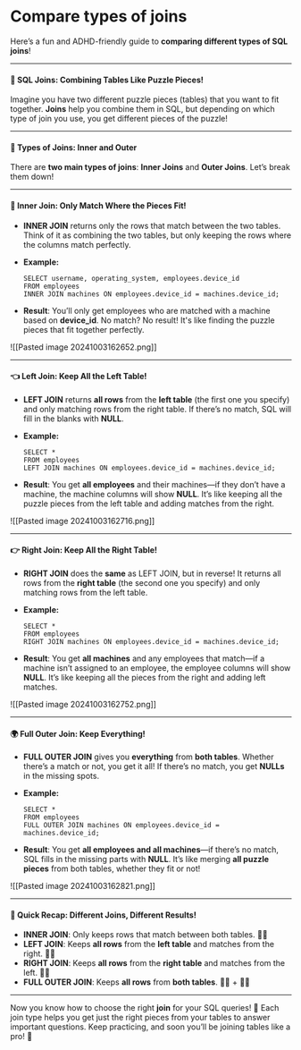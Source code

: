 # Compare types of joins

Here’s a fun and ADHD-friendly guide to **comparing different types of SQL joins**!

***

#### **🧩 SQL Joins: Combining Tables Like Puzzle Pieces!**

Imagine you have two different puzzle pieces (tables) that you want to fit together. **Joins** help you combine them in SQL, but depending on which type of join you use, you get different pieces of the puzzle!

***

#### **🔗 Types of Joins: Inner and Outer**

There are **two main types of joins**: **Inner Joins** and **Outer Joins**. Let’s break them down!

***

#### **🎯 Inner Join: Only Match Where the Pieces Fit!**

* **INNER JOIN** returns only the rows that match between the two tables. Think of it as combining the two tables, but only keeping the rows where the columns match perfectly.
*   **Example:**

    ```
    SELECT username, operating_system, employees.device_id
    FROM employees
    INNER JOIN machines ON employees.device_id = machines.device_id;
    ```
* **Result**: You’ll only get employees who are matched with a machine based on **device\_id**. No match? No result! It's like finding the puzzle pieces that fit together perfectly.

!\[\[Pasted image 20241003162652.png]]

***

#### **👈 Left Join: Keep All the Left Table!**

* **LEFT JOIN** returns **all rows** from the **left table** (the first one you specify) and only matching rows from the right table. If there’s no match, SQL will fill in the blanks with **NULL**.
*   **Example:**

    ```
    SELECT *
    FROM employees
    LEFT JOIN machines ON employees.device_id = machines.device_id;
    ```
* **Result**: You get **all employees** and their machines—if they don’t have a machine, the machine columns will show **NULL**. It’s like keeping all the puzzle pieces from the left table and adding matches from the right.

!\[\[Pasted image 20241003162716.png]]

***

#### **👉 Right Join: Keep All the Right Table!**

* **RIGHT JOIN** does the **same** as LEFT JOIN, but in reverse! It returns all rows from the **right table** (the second one you specify) and only matching rows from the left table.
*   **Example:**

    ```
    SELECT *
    FROM employees
    RIGHT JOIN machines ON employees.device_id = machines.device_id;
    ```
* **Result**: You get **all machines** and any employees that match—if a machine isn’t assigned to an employee, the employee columns will show **NULL**. It’s like keeping all the pieces from the right and adding left matches.

!\[\[Pasted image 20241003162752.png]]

***

#### **🌍 Full Outer Join: Keep Everything!**

* **FULL OUTER JOIN** gives you **everything** from **both tables**. Whether there’s a match or not, you get it all! If there’s no match, you get **NULLs** in the missing spots.
*   **Example:**

    ```
    SELECT *
    FROM employees
    FULL OUTER JOIN machines ON employees.device_id = machines.device_id;
    ```
* **Result**: You get **all employees and all machines**—if there’s no match, SQL fills in the missing parts with **NULL**. It’s like merging **all puzzle pieces** from both tables, whether they fit or not!

!\[\[Pasted image 20241003162821.png]]

***

#### **📝 Quick Recap: Different Joins, Different Results!**

* **INNER JOIN**: Only keeps rows that match between both tables. 🧩🧩
* **LEFT JOIN**: Keeps **all rows** from the **left table** and matches from the right. 🧩🔲
* **RIGHT JOIN**: Keeps **all rows** from the **right table** and matches from the left. 🔲🧩
* **FULL OUTER JOIN**: Keeps **all rows** from **both tables**. 🧩🧩 + 🔲🔲

***

Now you know how to choose the right **join** for your SQL queries! 🎉 Each join type helps you get just the right pieces from your tables to answer important questions. Keep practicing, and soon you’ll be joining tables like a pro! 🚀
